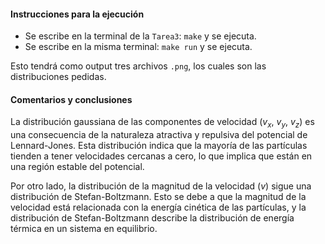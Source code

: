 #### Instrucciones para la ejecución

* Se escribe en la terminal de la `Tarea3`: `make` y se ejecuta.
* Se escribe en la misma terminal: `make run` y se ejecuta.

Esto tendrá como output tres archivos `.png`, los cuales son las distribuciones pedidas.


#### Comentarios y conclusiones

La distribución gaussiana de las componentes de velocidad ($v_x$, $v_y$, $v_z$) es una consecuencia de la naturaleza atractiva y repulsiva del potencial de Lennard-Jones. Esta distribución indica que la mayoría de las partículas tienden a tener velocidades cercanas a cero, lo que implica que están en una región estable del potencial. 

Por otro lado, la distribución de la magnitud de la velocidad ($v$) sigue una distribución de Stefan-Boltzmann. Esto se debe a que la magnitud de la velocidad está relacionada con la energía cinética de las partículas, y la distribución de Stefan-Boltzmann describe la distribución de energía térmica en un sistema en equilibrio. 
